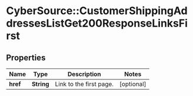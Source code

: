 # CyberSource::CustomerShippingAddressesListGet200ResponseLinksFirst

## Properties
Name | Type | Description | Notes
------------ | ------------- | ------------- | -------------
**href** | **String** | Link to the first page.  | [optional] 


